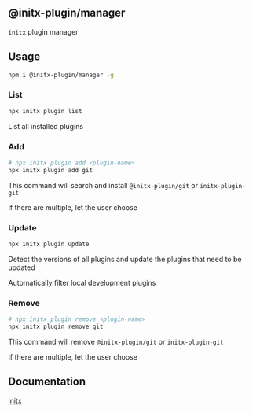 ## @initx-plugin/manager

`initx` plugin manager

## Usage

```bash
npm i @initx-plugin/manager -g
```

### List

```bash
npx initx plugin list
```

List all installed plugins

### Add

```bash
# npx initx plugin add <plugin-name>
npx initx plugin add git
```

This command will search and install `@initx-plugin/git` or `initx-plugin-git`

If there are multiple, let the user choose

### Update

```bash
npx initx plugin update
```

Detect the versions of all plugins and update the plugins that need to be updated

Automatically filter local development plugins

### Remove

```bash
# npx initx plugin remove <plugin-name>
npx initx plugin remove git
```

This command will remove `@initx-plugin/git` or `initx-plugin-git`

If there are multiple, let the user choose

## Documentation

[initx](https://github.com/initx-collective/initx)
